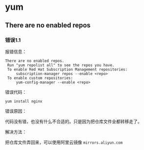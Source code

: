 # yum

## There are no enabled repos

### 错误1.1

报错信息：

```shell
There are no enabled repos.
 Run "yum repolist all" to see the repos you have.
 To enable Red Hat Subscription Management repositories:
     subscription-manager repos --enable <repo>
 To enable custom repositories:
     yum-config-manager --enable <repo>
```

错误代码：

```shell
yum install nginx
```

错误原因：

代码没有错，也没有什么不合适的。只是因为把仓库文件全都转移走了。

解决方法：

把仓库文件弄回来，可以使用阿里云镜像 `mirrors.aliyun.com`